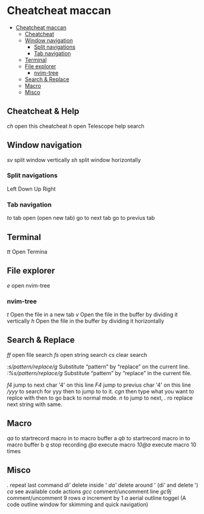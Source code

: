 # Cheatcheat maccan

<!--toc:start-->
- [Cheatcheat maccan](#cheatcheat-maccan)
  - [Cheatcheat](#cheatcheat)
  - [Window navigation](#window-navigation)
    - [Split navigations](#split-navigations)
    - [Tab navigation](#tab-navigation)
  - [Terminal](#terminal)
  - [File explorer](#file-explorer)
    - [nvim-tree](#nvim-tree)
  - [Search & Replace](#search-replace)
  - [Macro](#macro)
  - [Misco](#misco)
<!--toc:end-->


## Cheatcheat & Help
*<leader>ch* open this cheatcheat 
*<leader>h* open Telescope help search 

## Window navigation
*<leader>sv* split window vertically
*<leader>sh* split window horizontally

### Split navigations
*<leader><Left>*  Left
*<leader><Down>*  Down
*<leader><Up>*    Up
*<leader><Right>* Right

### Tab navigation
*<space>to* tab open (open new tab)
*<tab>*     go to next tab
*<S-tab>*   go to previus tab

## Terminal
*<leader>tt* Open Termina

## File explorer
*<leader>e* open nvim-tree
### nvim-tree
*<ctrl>t* Open the file in a new tab
*<ctrl>v* Open the file in the buffer by dividing it vertically
*<ctrl>h* Open the file in the buffer by dividing it horizontally

## Search & Replace
*<leader>ff* open file search
*<leader>fs* open string search
*<leader>cs* clear search

*:s/pattern/replace/g*  Substitute “pattern” by “replace” on the current line.
*:%s/pattern/replace/g* Substitute “pattern” by “replace” in the current file.

*f4*   jump to next char '4' on this line
*F4*   jump to previus char '4' on this line
*/yyy* to search for yyy then <Enter> to jump to to it.
*cgn*  then type what you want to replce with then <esc> to go back to normal mode.
*n*    to jump to next, *.* ro replace next string with same.

## Macro
*<leader>qa* to startrecord macro in to macro buffer a
*<leader>qb* to startrecord macro in to macro buffer b
*<leader>q*  stop recording
*@a* execute macro
*10@a* execute macro 10 times
## Misco
*.*            repeat last command
*di'*          delete inside '
*da'*          delete around ' (di' and delete ')
*<leader>ca*   see available code actions
*<leader>gcc*  comment/uncomment line
*<leader>gc9j* comment/uncomment 9 rows
*<ctrl>a*      increment by 1 
*<leader>a*    aerial outline toggel (A code outline window for skimming and quick navigation)



